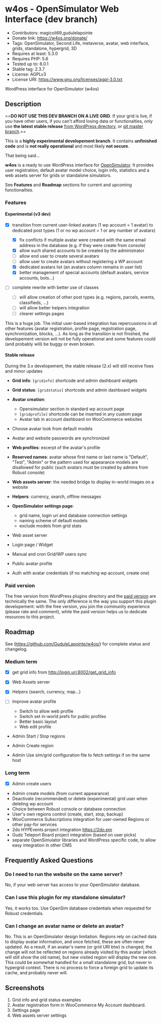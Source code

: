 # w4os - OpenSimulator Web Interface (dev branch)

- Contributors: magicoli69,gudulelapointe
- Donate link: <https://w4os.org/donate/>
- Tags: OpenSimulator, Second Life, metaverse, avatar, web interface, grids, standalone, hypergrid, 3D
- Requires at least: 5.3.0
- Requires PHP: 5.6
- Tested up to: 6.0.1
- Stable tag: 2.3.7
- License: AGPLv3
- License URI: <https://www.gnu.org/licenses/agpl-3.0.txt>

WordPress interface for OpenSimulator (w4os)

## Description

==**DO NOT USE THIS DEV BRANCH ON A LIVE GRID**. If your grid is live, if you have other users, if you can't afford losing data or functionalties, only use **the latest stable release** [from WordPress directory](https://wordpress.org/plugins/w4os-opensimulator-web-interface/), or [git master branch](https://github.com/GuduleLapointe/w4os/tree/master).==

This is a **highly experimental developement branch**. It contains **unfinished code** and is **not really operational** and most likely **not secure**.

That being said...

**w4os** is a ready to use WordPress interface for [OpenSimulator](http://opensimulator.org/). It provides user registration, default avatar model choice, login info, statistics and a web assets server for grids or standalone simulators.

See **Features** and **Roadmap** sections for current and upcoming functionalties.

### Features

#### Experimental (v3 dev)

- [x] transition from current user-linked avatars (1 wp account = 1 avatar) to dedicated post types (1 or no wp account = 1 or any number of avatars)

  - [x] fix conflicts if multiple avatar were created with the same email address in the database (e.g. if they were create from console)
  - [x] allow such shared accounts to be created by the administrator
  - [ ] allow end user to create several avatars
  - [ ] allow user to create avatars without registering a WP account
  - [x] dedicated avatars list (an avatars column remains in user list)
  - [x] better management of special accounts (default avatars, service accounts, bots...)

- [ ] complete rewrite with better use of classes

  - [ ] will allow creation of other post types (e.g. regions, parcels, events, classifieds, ...)
  - [ ] will allow better helpers integration
  - [ ] clearer settings pages

This is a huge job. The initial user-based integration has repercussions in all other features (avatar registration, profile page, registration page, synchronization, blocks, ...). As long as the transition is not finished, the developement version will not be fully operational and some features could (and probably will) be buggy or even broken.

#### Stable release

During the 3.x developement, the stable release (2.x) will still receive fixes and minor updates

- **Grid info**: `[gridinfo]` shortcode and admin dashboard widgets
- **Grid status**: `[gridstatus]` shortcode and admin dashboard widgets
- **Avatar creation**:

  - Opensimulator section in standard wp account page
  - `[gridprofile]` shortcode can be inserted in any custom page
  - Avatar tab in account dashboard on WooCommerce websites

- Choose avatar look from default models

- Avatar and website passwords are synchronized

- **Web profiles**: excerpt of the avatar's profile

- **Reserved names**: avatar whose first name or last name is "Default", "Test", "Admin" or the pattern used for appearance models are disallowed for public (such avatars must be created by admins from Robust console)

- **Web assets server**: the needed bridge to display in-world images on a website

- **Helpers**: currency, search, offline messages

- **OpenSimulator settings page**:

  - grid name, login uri and database connection settings
  - naming scheme of default models
  - exclude models from grid stats

- Web asset server

- Login page / Widget

- Manual and cron Grid/WP users sync

- Public avatar profile

- Auth with avatar credentials (if no matching wp account, create one)

### Paid version

The free version from WordPress plugins directory and the [paid version](https://magiiic.com/wordpress/plugins/w4os/) are technically the same. The only difference is the way you support this plugin developement: with the free version, you join the community experience (please rate and comment), while the paid version helps us to dedicate resources to this project.

## Roadmap

See (<https://github.com/GuduleLapointe/w4os/>) for complete status and changelog.

### Medium term

- [x] get grid info from <http://login.uri:8002/get_grid_info>
- [x] Web Assets server
- [x] Helpers (search, currency, map...)
- [ ] Improve avatar profile

  - Switch to allow web profile
  - Switch set in-world prefs for public profiles
  - Better basic layout
  - Web edit profile

- Admin Start / Stop regions

- Admin Create region

- Admin Use sim/grid configuration file to fetch settings if on the same host

### Long term

- [x] Admin create users
- Admin create models (from current appearance)
- Deactivate (recommended) or delete (experimental) grid user when deleting wp account
- Choice between Robust console or database connection
- User's own regions control (create, start, stop, backup)
- WooCommerce Subscriptions integration for user-owned Regions or other pay-for services
- 2do HYPEvents project integration <https://2do.pm>
- Gudz Teleport Board project integration (based on user picks)
- separate OpenSimulator libraries and WordPress specific code, to allow easy integration in other CMS

## Frequently Asked Questions

### Do I need to run the website on the same server?

No, if your web server has access to your OpenSimulator database.

### Can I use this plugin for my standalone simulator?

Yes, it works too. Use OpenSim database credentials when requested for Robust credentials.

### Can I change an avatar name or delete an avatar?

No. This is an OpenSimulator design limitation. Regions rely on cached data to display avatar information, and once fetched, these are often never updated. As a result, if an avatar's name (or grid URI btw) is changed, the change will not be reflected on regions already visited by this avatar (which will still show the old name), but new visited region will display the new one. This could be somewhat handled for a small standalone grid, but never in hypergrid context. There is no process to force a foreign grid to update its cache, and probably never will.

## Screenshots

1. Grid info and grid status examples
2. Avatar registration form in WooCommerce My Account dashboard.
3. Settings page
4. Web assets server settings
